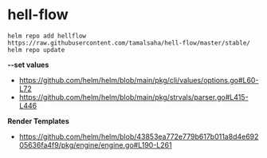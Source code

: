 # hell-flow

```
helm repo add hellflow https://raw.githubusercontent.com/tamalsaha/hell-flow/master/stable/
helm repo update
```

**--set values**

- https://github.com/helm/helm/blob/main/pkg/cli/values/options.go#L60-L72
- https://github.com/helm/helm/blob/main/pkg/strvals/parser.go#L415-L446

**Render Templates**

- https://github.com/helm/helm/blob/43853ea772e779b617b011a8d4e69205636fa4f9/pkg/engine/engine.go#L190-L261

